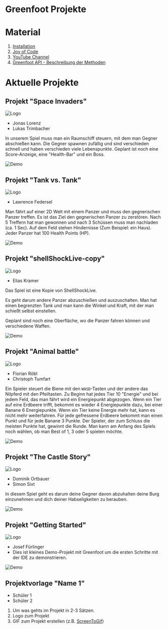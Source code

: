 # Greenfoot Projekte

# Material

1. [Installation](https://blogs.kcl.ac.uk/proged/2012/01/03/joc-installation)
1. [Joy of Code](https://www.greenfoot.org/doc/joy-of-code)
1. [YouTube Channel](https://www.youtube.com/user/18km)
1. [Greenfoot API - Beschreibung der Methoden](https://www.greenfoot.org/files/javadoc/)

# Aktuelle Projekte

## Projekt "Space Invaders"

![Logo](./assets/game.png)

* Jonas Lorenz
* Lukas Trimbacher

In unserem Spiel muss man ein Raumschiff steuern, mit dem man Gegner abschießen kann. Die Gegner spawnen zufällig und sind verschieden schnell und haben verschieden viele Lebenspunkte. Geplant ist noch eine Score-Anzeige, eine "Health-Bar" und ein Boss.

![Demo](./assets/space-invaders/game.gif)


## Projekt "Tank vs. Tank"

![Logo](./assets/game.png)

* Lawrence Federsel

Man fährt auf einer 2D Welt mit einem Panzer und muss den gegnerischen Panzer treffen. Es ist das Ziel den gegnerischen Panzer zu zerstören. Nach 5 Treffern hat man gewonnen und nach 3 Schüssen muss man nachladen (ca. 1 Sec). Auf dem Feld stehen Hindernisse (Zum Beispiel: ein Haus). Jeder Panzer hat 100 Health Points (HP).

![Demo](./assets/tank-vs-tank/game.gif)


## Projekt "shellShockLive-copy"

![Logo](./assets/shell-shock-live/icon.png)

* Elias Kramer

Das Spiel ist eine Kopie von ShellShockLive.

Es geht darum andere Panzer abzuschießen und auszuschalten. Man hat einen begrenzten Tank und man kann die Winkel und Kraft, mit der man schießt selbst einstellen.

Geplant sind noch eine Oberfläche, wo die Panzer fahren können und verschiedene Waffen.

![Demo](./assets/shell-shock-live/game.gif)



## Projekt "Animal battle"

![Logo](./assets/game.png)

* Florian Röbl
* Christoph Tumfart

Ein Spieler steuert die Biene mit den `WASD`-Tasten und der andere das Nilpferd mit den Pfeiltasten.
Zu Beginn hat jedes Tier 10 "Energie" und bei jedem Feld, das man fährt wird ein Energiepunkt abgezogen.
Wenn ein Tier auf eine Erdbeere trifft, bekommt es wieder 4 Energiepunkte dazu, bei einer Banane 6 Energiepunkte.
Wenn ein Tier keine Energie mehr hat, kann es nicht mehr weiterfahren.
Für jede gefressene Erdbeere bekommt man einen Punkt und für jede Banane 3 Punkte.
Der Spieler, der zum Schluss die meisten Punkte hat, gewinnt die Runde.
Man kann am Anfang des Spiels noch wählen, ob man Best of 1, 3 oder 5 spielen möchte.


![Demo](./assets/animal-battle/game.gif)

## Projekt "The Castle Story"

![Logo](./assets/game.png)

* Dominik Ortbauer
* Simon Sixt

In diesem Spiel geht es darum deine Gegner davon abzuhalten deine Burg einzunehmen und dich deiner Habseligkeiten zu berauben.

![Demo](./assets/the-castle-story/game.gif)


## Projekt "Getting Started"

![Logo](./assets/00-getting-started/logo.png)

* Josef Fürlinger
* Dies ist kleines Demo-Projekt mit Greenfoot um die ersten Schritte mit der IDE zu demonstrieren.

![Demo](./assets/00-getting-started/demo.gif)


## Projektvorlage "Name 1"

* Schüler 1
* Schüler 2

1. Um was gehts im Projekt in 2-3 Sätzen.
2. Logo zum Projekt
3. GIF zum Projekt erstellen (z.B. [ScreenToGif](https://www.screentogif.com/))
